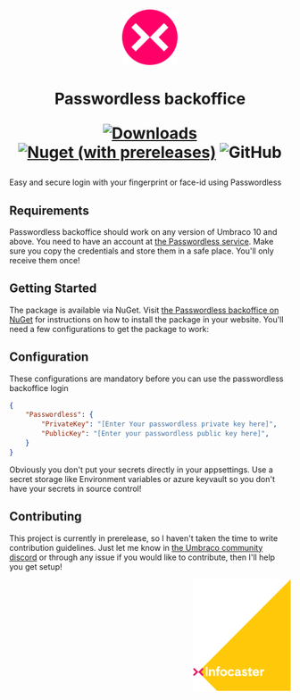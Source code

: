<h3 align="center">
<img height="100" src="https://raw.githubusercontent.com/Infocaster/.github/main/assets/infocaster_nuget_pink.svg">
</h3>

<h1 align="center">
Passwordless backoffice

[![Downloads](https://img.shields.io/nuget/dt/Infocaster.Umbraco.Passwordless?color=ffc800)](https://www.nuget.org/packages/UrlTracker/)
[![Nuget (with prereleases)](https://img.shields.io/nuget/vpre/Infocaster.Umbraco.Passwordless?color=ff0069)](https://www.nuget.org/packages/UrlTracker/)
![GitHub](https://img.shields.io/github/license/Infocaster/Passwordless?color=ffc800)

</h1>

Easy and secure login with your fingerprint or face-id using Passwordless

## Requirements
Passwordless backoffice should work on any version of Umbraco 10 and above.
You need to have an account at [the Passwordless service](https://www.passwordless.dev/). Make sure you copy the credentials and store them in a safe place. You'll only receive them once!

## Getting Started
The package is available via NuGet. Visit [the Passwordless backoffice on NuGet](https://www.nuget.org/packages/Infocaster.Umbraco.Passwordless/) for instructions on how to install the package in your website.
You'll need a few configurations to get the package to work:

## Configuration
These configurations are mandatory before you can use the passwordless backoffice login

```json
{
    "Passwordless": {
        "PrivateKey": "[Enter Your passwordless private key here]",
        "PublicKey": "[Enter your passwordless public key here]",
    }
}
```
Obviously you don't put your secrets directly in your appsettings. Use a secret storage like Environment variables or azure keyvault so you don't have your secrets in source control!

## Contributing
This project is currently in prerelease, so I haven't taken the time to write contribution guidelines. Just let me know in [the Umbraco community discord](https://community.umbraco.com/get-involved/community-discord-channel/) or through any issue if you would like to contribute, then I'll help you get setup!

<a href="https://infocaster.net">
<img align="right" height="200" src="https://raw.githubusercontent.com/Infocaster/.github/main/assets/Infocaster_Corner.png?raw=true">
</a>
